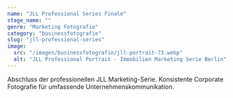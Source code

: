 ```yaml
---
name: "JLL Professional Series Finale"
stage_name: ""
genre: "Marketing Fotografie"
category: "businessfotografie"
slug: "jll-professional-series"
image:
  src: "/images/businessfotografie/jll-portrait-73.webp"
  alt: "JLL Professional Portrait - Immobilien Marketing Serie Berlin"
---
```


Abschluss der professionellen JLL Marketing-Serie. Konsistente Corporate Fotografie für umfassende Unternehmenskommunikation.